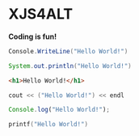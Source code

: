 # XJS4ALT
**Coding is fun!**
```C#
Console.WriteLine("Hello World!")
```
```Java
System.out.println("Hello World!")
```
```HTML 
<h1>Hello World!</h1>
```
```C++
cout << ("Hello World!") << endl
```
```JavaScript
Console.log("Hello World!");
```
```C
printf("Hello World!")
```
